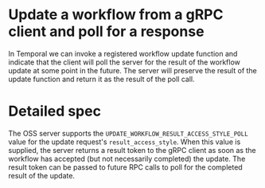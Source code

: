 # Update a workflow from a gRPC client and poll for a response

In Temporal we can invoke a registered workflow update function and indicate
that the client will poll the server for the result of the workflow update at
some point in the future. The server will preserve the result of the update
function and return it as the result of the poll call.

# Detailed spec

The OSS server supports the `UPDATE_WORKFLOW_RESULT_ACCESS_STYLE_POLL`
value for the update request's `result_access_style`. When this value is
supplied, the server returns a result token to the gRPC client as soon as the
workflow has accepted (but not necessarily completed) the update. The result
token can be passed to future RPC calls to poll for the completed result of the
update.
